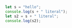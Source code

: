 ```javascript
let s = "hello";
console.log(s + " literal");
let s2 = s + " literal";
console.log(s2);
```
